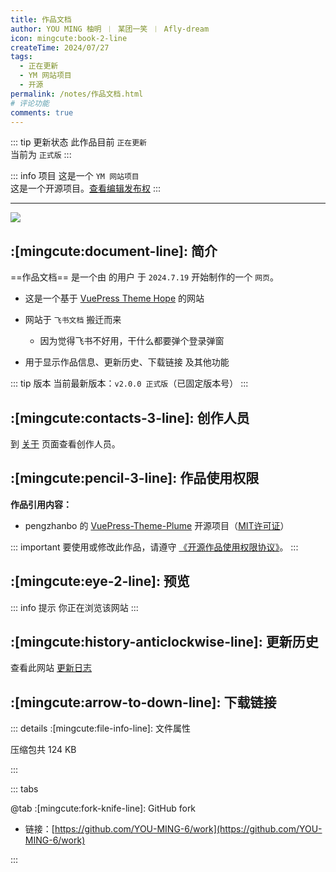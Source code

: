 ```yaml
---
title: 作品文档
author: YOU MING 柚明 ︱ 某团一笑 ︱ Afly-dream
icon: mingcute:book-2-line
createTime: 2024/07/27
tags:
  - 正在更新
  - YM 网站项目
  - 开源
permalink: /notes/作品文档.html
# 评论功能
comments: true
---
```


::: tip 更新状态
此作品目前 `正在更新`  
当前为 `正式版`
:::

::: info 项目
这是一个 `YM 网站项目`  
这是一个开源项目。[查看编辑发布权](#编辑与发布)
:::

---

![](https://RI.youming.us.kg/work-yl.png)

## :[mingcute:document-line]: 简介

==作品文档== 是一个由 <Badge text="Youming 工作室" type="tip" /> 的用户 <Badge text="YOU MING 柚明" type="info" /> 于 `2024.7.19` 开始制作的一个 `网页`。

- 这是一个基于 [VuePress Theme Hope](https://theme-hope.vuejs.press/zh/) 的网站
- 网站于 `飞书文档` 搬迁而来

  - 因为觉得飞书<Plot>不好用</Plot>，<Plot>干什么都要弹个登录弹窗</Plot>

- 用于显示作品信息、更新历史、下载链接 及其他功能

::: tip 版本
当前最新版本：`v2.0.0 正式版`（已固定版本号）
:::

## :[mingcute:contacts-3-line]: 创作人员

到 [关于](/notes/更多/工作室.html) 页面查看创作人员。

## :[mingcute:pencil-3-line]: 作品使用权限

<strong>作品引用内容：</strong>

- pengzhanbo 的 [VuePress-Theme-Plume](https://github.com/pengzhanbo/vuepress-theme-plume) 开源项目（[MIT许可证](https://github.com/pengzhanbo/vuepress-theme-plume?tab=MIT-1-ov-file)）

::: important 要使用或修改此作品，请遵守 [《开源作品使用权限协议》](/notes/协议/开源.html)。
:::

## :[mingcute:eye-2-line]: 预览

::: info 提示
你正在浏览该网站
:::

## :[mingcute:history-anticlockwise-line]: 更新历史

查看此网站 [更新日志](/notes/更多/更新日志.html)

## :[mingcute:arrow-to-down-line]: 下载链接

::: details :[mingcute:file-info-line]: 文件属性

<CardGrid>
  <Card title="work.zip" icon="mingcute:file-zip-line">
    压缩包共 124 KB
  </Card>
</CardGrid>

:::

::: tabs

@tab :[mingcute:fork-knife-line]: GitHub fork

- 链接：[https://github.com/YOU-MING-6/work](https://github.com/YOU-MING-6/work)

:::